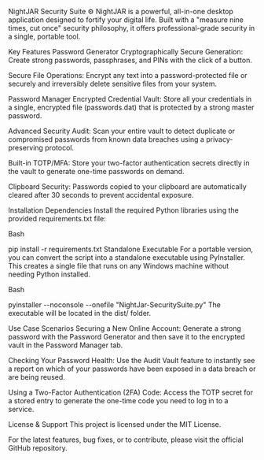 NightJAR Security Suite ⚙️
NightJAR is a powerful, all-in-one desktop application designed to fortify your digital life. Built with a "measure nine times, cut once" security philosophy, it offers professional-grade security in a single, portable tool.

Key Features
Password Generator
Cryptographically Secure Generation: Create strong passwords, passphrases, and PINs with the click of a button.

Secure File Operations: Encrypt any text into a password-protected file or securely and irreversibly delete sensitive files from your system.

Password Manager
Encrypted Credential Vault: Store all your credentials in a single, encrypted file (passwords.dat) that is protected by a strong master password.

Advanced Security Audit: Scan your entire vault to detect duplicate or compromised passwords from known data breaches using a privacy-preserving protocol.

Built-in TOTP/MFA: Store your two-factor authentication secrets directly in the vault to generate one-time passwords on demand.

Clipboard Security: Passwords copied to your clipboard are automatically cleared after 30 seconds to prevent accidental exposure.

Installation
Dependencies
Install the required Python libraries using the provided requirements.txt file:

Bash

pip install -r requirements.txt
Standalone Executable
For a portable version, you can convert the script into a standalone executable using PyInstaller. This creates a single file that runs on any Windows machine without needing Python installed.

Bash

pyinstaller --noconsole --onefile "NightJar-SecuritySuite.py"
The executable will be located in the dist/ folder.

Use Case Scenarios
Securing a New Online Account: Generate a strong password with the Password Generator and then save it to the encrypted vault in the Password Manager tab.

Checking Your Password Health: Use the Audit Vault feature to instantly see a report on which of your passwords have been exposed in a data breach or are being reused.

Using a Two-Factor Authentication (2FA) Code: Access the TOTP secret for a stored entry to generate the one-time code you need to log in to a service.

License & Support
This project is licensed under the MIT License.

For the latest features, bug fixes, or to contribute, please visit the official GitHub repository.
